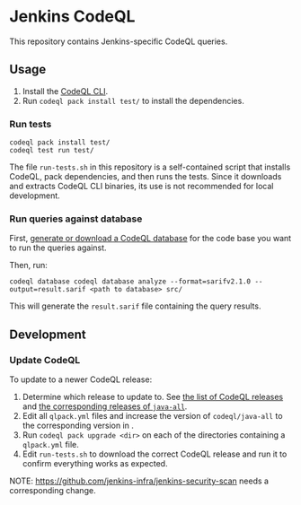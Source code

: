 # Jenkins CodeQL

This repository contains Jenkins-specific CodeQL queries.

## Usage

1. Install the [CodeQL CLI](https://github.com/github/codeql-cli-binaries/releases).
2. Run `codeql pack install test/` to install the dependencies.

### Run tests

    codeql pack install test/
    codeql test run test/

The file `run-tests.sh` in this repository is a self-contained script that installs CodeQL, pack dependencies, and then runs the tests.
Since it downloads and extracts CodeQL CLI binaries, its use is not recommended for local development.

### Run queries against database

First, [generate or download a CodeQL database](https://codeql.github.com/docs/codeql-cli/creating-codeql-databases/) for the code base you want to run the queries against.

Then, run:

    codeql database codeql database analyze --format=sarifv2.1.0 --output=result.sarif <path to database> src/

This will generate the `result.sarif` file containing the query results.

## Development

### Update CodeQL

To update to a newer CodeQL release:

1. Determine which release to update to. See [the list of CodeQL releases](https://github.com/github/codeql-cli-binaries/releases) and [the corresponding releases of `java-all`](https://github.com/github/codeql/blob/main/java/ql/src/CHANGELOG.md).
2. Edit all `qlpack.yml` files and increase the version of `codeql/java-all` to the corresponding version in .
3. Run `codeql pack upgrade <dir>` on each of the directories containing a `qlpack.yml` file.
4. Edit `run-tests.sh` to download the correct CodeQL release and run it to confirm everything works as expected.

NOTE: https://github.com/jenkins-infra/jenkins-security-scan needs a corresponding change.
